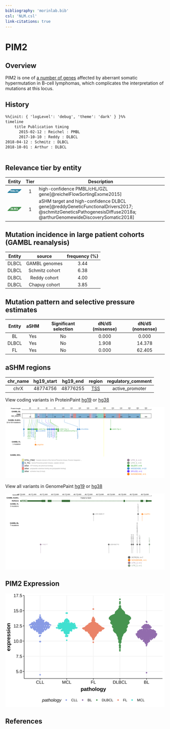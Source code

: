 ```yaml
---
bibliography: 'morinlab.bib'
csl: 'NLM.csl'
link-citations: true
---
```

# PIM2

## Overview
PIM2 is one of [a number of genes](https://github.com/morinlab/LLMPP/wiki/ashm) affected by aberrant somatic hypermutation in B-cell lymphomas, which complicates the interpretation of mutations at this locus.

## History

```mermaid
%%{init: { 'logLevel': 'debug', 'theme': 'dark' } }%%
timeline
    title Publication timing
      2015-02-12 : Reichel : PMBL
      2017-10-10 : Reddy : DLBCL
2018-04-12 : Schmitz : DLBCL
2018-10-01 : Arthur : DLBCL
     
```

## Relevance tier by entity

|Entity|Tier|Description               |
|:------:|:----:|--------------------------|
|![PMBL](images/icons/PMBL_tier1.png)|1|high-confidence PMBL/cHL/GZL gene[@reichelFlowSortingExome2015]|
|![DLBCL](images/icons/DLBCL_tier1.png) |1 | aSHM target and high-confidence DLBCL gene[@reddyGeneticFunctionalDrivers2017; @schmitzGeneticsPathogenesisDiffuse2018a; @arthurGenomewideDiscoverySomatic2018]|

## Mutation incidence in large patient cohorts (GAMBL reanalysis)

|Entity|source        |frequency (%)|
|:------:|:--------------:|:-------------:|
|DLBCL |GAMBL genomes |3.44         |
|DLBCL |Schmitz cohort|6.38         |
|DLBCL |Reddy cohort  |4.00         |
|DLBCL |Chapuy cohort |3.85         |

## Mutation pattern and selective pressure estimates

|Entity|aSHM|Significant selection|dN/dS (missense)|dN/dS (nonsense)|
|:------:|:----:|:---------------------:|:----------------:|:----------------:|
|BL    |Yes |No                   |0.000           | 0.000          |
|DLBCL |Yes |No                   |1.908           |14.378          |
|FL    |Yes |No                   |0.000           |62.405          |

## aSHM regions

|chr_name|hg19_start|hg19_end|region                                                                                   |regulatory_comment|
|:--------:|:----------:|:--------:|:-----------------------------------------------------------------------------------------:|:------------------:|
|chrX    |48774756  |48776255|[TSS](https://genome.ucsc.edu/s/rdmorin/GAMBL%20hg19?position=chrX%3A48774756%2D48776255)|active_promoter   |


View coding variants in ProteinPaint [hg19](https://morinlab.github.io/LLMPP/GAMBL/PIM2_protein.html)  or [hg38](https://morinlab.github.io/LLMPP/GAMBL/PIM2_protein_hg38.html)

![](images/proteinpaint/PIM2_NM_006875.svg)

View all variants in GenomePaint [hg19](https://morinlab.github.io/LLMPP/GAMBL/PIM2.html)  or [hg38](https://morinlab.github.io/LLMPP/GAMBL/PIM2_hg38.html)

![](images/proteinpaint/PIM2.svg)

## PIM2 Expression
![](images/gene_expression/PIM2_by_pathology.svg)
<!-- ORIGIN: reichelFlowSortingExome2015a -->
<!-- DLBCL: arthurGenomewideDiscoverySomatic2018 -->
<!-- PMBL: reichelFlowSortingExome2015a -->

## References
